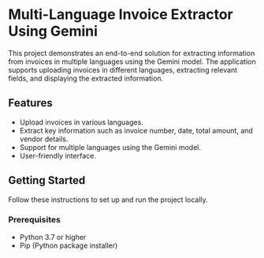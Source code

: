 # Multi-Language Invoice Extractor Using Gemini

This project demonstrates an end-to-end solution for extracting information from invoices in multiple languages using the Gemini model. The application supports uploading invoices in different languages, extracting relevant fields, and displaying the extracted information.

## Features

- Upload invoices in various languages.
- Extract key information such as invoice number, date, total amount, and vendor details.
- Support for multiple languages using the Gemini model.
- User-friendly interface.

## Getting Started

Follow these instructions to set up and run the project locally.

### Prerequisites

- Python 3.7 or higher
- Pip (Python package installer)